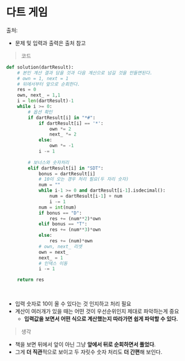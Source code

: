 # 다트 게임

출처: 



* 문제 및 입력과 출력은 출처 참고     



> 코드

```python
def solution(dartResult):
    # 본인 계산 결과 담을 것과 다음 계산으로 넘길 것을 만들면된다.
    # own = 1, next = 1
    # 뒤에서부터 앞으로 순회한다.
    res = 0
    own, next_ = 1,1
    i = len(dartResult)-1
    while i >= 0:
        # 옵션 확인
        if dartResult[i] in "*#":
            if dartResult[i] == '*':
                own *= 2
                next_ *= 2
            else:
                own *= -1
            i -= 1
            
        # 보너스와 숫자처리
        elif dartResult[i] in "SDT":
            bonus = dartResult[i]
            # 10이 오는 경우 처리 필요(두 자리 숫자)
            num = ""
            while i-1 >= 0 and dartResult[i-1].isdecimal():
                num = dartResult[i-1] + num
                i -= 1
            num = int(num)
            if bonus == "D":
                res += (num**2)*own
            elif bonus == "T":
                res += (num**3)*own
            else:
                res += (num)*own
            # own, next_ 리셋
            own = next_
            next_ = 1
            # 인덱스 이동
            i -= 1

    return res
```

​     

* 입력 숫자로 10이 올 수 있다는 것 인지하고 처리 필요
* 계산이 여러개가 있을 때는 어떤 것이 우선순위인지 제대로 파악하는게 중요
  * **입력값을 보면서 어떤 식으로 계산했는지 따라가면 쉽게 파악할 수 있다.** 



> 생각

* 책을 보면 뒤에서 앞이 아닌 그냥 **앞에서 뒤로 순회하면서 풀었다**.
* 그게 **더 직관**적으로 보이고 두 자릿수 숫자 처리도 **더 간편**해 보인다.

